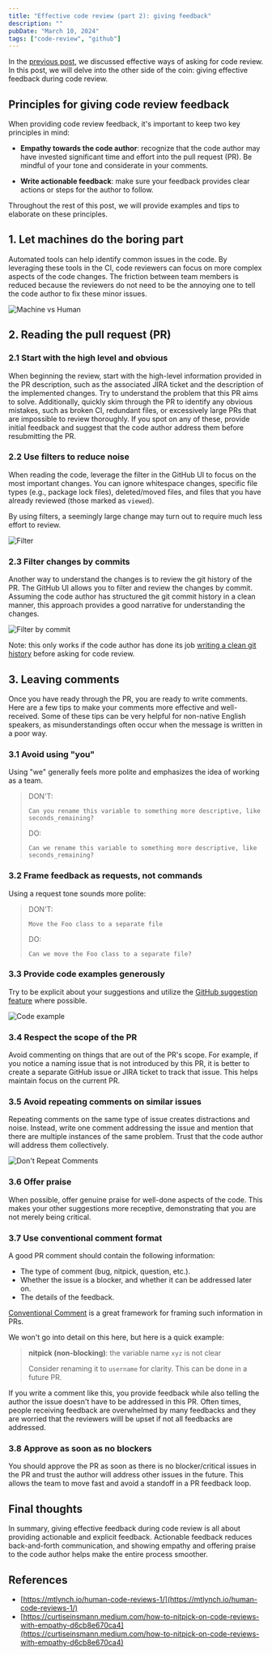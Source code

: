 ```yaml
---
title: "Effective code review (part 2): giving feedback"
description: ""
pubDate: "March 10, 2024"
tags: ["code-review", "github"]
---
```


In the [previous post](/blog/effective-code-review-1/), we discussed effective ways of asking for code review. In this post, we will delve into the other side of the coin: giving effective feedback during code review.

## Principles for giving code review feedback

When providing code review feedback, it's important to keep two key principles in mind:

- **Empathy towards the code author**: recognize that the code author may have invested significant time and effort into the pull request (PR). Be mindful of your tone and considerate in your comments.

- **Write actionable feedback**: make sure your feedback provides clear actions or steps for the author to follow.

Throughout the rest of this post, we will provide examples and tips to elaborate on these principles.

## 1. Let machines do the boring part

Automated tools can help identify common issues in the code. By leveraging these tools in the CI, code reviewers can focus on more complex aspects of the code changes. The friction between team members is reduced because the reviewers do not need to be the annoying one to tell the code author to fix these minor issues.

![Machine vs Human](/machine-vs-human.png)

## 2. Reading the pull request (PR)

### 2.1 Start with the high level and obvious

When beginning the review, start with the high-level information provided in the PR description, such as the associated JIRA ticket and the description of the implemented changes. Try to understand the problem that this PR aims to solve. Additionally, quickly skim through the PR to identify any obvious mistakes, such as broken CI, redundant files, or excessively large PRs that are impossible to review thoroughly. If you spot on any of these, provide initial feedback and suggest that the code author address them before resubmitting the PR.

### 2.2 Use filters to reduce noise

When reading the code, leverage the filter in the GitHub UI to focus on the most important changes. You can ignore whitespace changes, specific file types (e.g., package lock files), deleted/moved files, and files that you have already reviewed (those marked as `viewed`).

By using filters, a seemingly large change may turn out to require much less effort to review.

![Filter](/filter.png)

### 2.3 Filter changes by commits

Another way to understand the changes is to review the git history of the PR. The GitHub UI allows you to filter and review the changes by commit. Assuming the code author has structured the git commit history in a clean manner, this approach provides a good narrative for understanding the changes. 

![Filter by commit](/filter-by-commit.png)

Note: this only works if the code author has done its job [writing a clean git history](/blog/atomic-commits/) before asking for code review. 

## 3. Leaving comments

Once you have ready through the PR, you are ready to write comments. Here are a few tips to make your comments more effective and well-received. Some of these tips can be very helpful for non-native English speakers, as misunderstandings often occur when the message is written in a poor way.

### 3.1 Avoid using "you"

Using "we" generally feels more polite and emphasizes the idea of working as a team.

> DON'T:
>
> `Can you rename this variable to something more descriptive, like seconds_remaining?`
>
> DO:
>
> `Can we rename this variable to something more descriptive, like seconds_remaining?`

### 3.2 Frame feedback as requests, not commands

Using a request tone sounds more polite:

> DON'T:
>
> `Move the Foo class to a separate file`
>
> DO:
>
> `Can we move the Foo class to a separate file?`

### 3.3 Provide code examples generously

Try to be explicit about your suggestions and utilize the [GitHub suggestion feature](https://docs.github.com/en/pull-requests/collaborating-with-pull-requests/reviewing-changes-in-pull-requests/incorporating-feedback-in-your-pull-request) where possible.

![Code example](/code-example-gh.png)


### 3.4 Respect the scope of the PR

Avoid commenting on things that are out of the PR's scope. For example, if you notice a naming issue that is not introduced by this PR, it is better to create a separate GitHub issue or JIRA ticket to track that issue. This helps maintain focus on the current PR.

### 3.5 Avoid repeating comments on similar issues

Repeating comments on the same type of issue creates distractions and noise. Instead, write one comment addressing the issue and mention that there are multiple instances of the same problem. Trust that the code author will address them collectively.

![Don't Repeat Comments](/dont-repeat-comments.png)

### 3.6 Offer praise

When possible, offer genuine praise for well-done aspects of the code. This makes your other suggestions more receptive, demonstrating that you are not merely being critical.

### 3.7 Use conventional comment format

A good PR comment should contain the following information:

- The type of comment (bug, nitpick, question, etc.).
- Whether the issue is a blocker, and whether it can be addressed later on.
- The details of the feedback.

[Conventional Comment](https://conventionalcomments.org/) is a great framework for framing such information in PRs.

We won't go into detail on this here, but here is a quick example:

> **nitpick (non-blocking)**: the variable name `xyz` is not clear
>
> Consider renaming it to `username` for clarity. This can be done in a future PR.

If you write a comment like this, you provide feedback while also telling the author the issue doesn't have to be addressed in this PR. Often times, people receiving feedback are overwhelmed by many feedbacks and they are worried that the reviewers willl be upset if not all feedbacks are addressed.  

### 3.8 Approve as soon as no blockers

You should approve the PR as soon as there is no blocker/critical issues in the PR and trust the author will address other issues in the future. This allows the team to move fast and avoid a standoff in a PR feedback loop.

## Final thoughts

In summary, giving effective feedback during code review is all about providing actionable and explicit feedback. Actionable feedback reduces back-and-forth communication, and showing empathy and offering praise to the code author helps make the entire process smoother.

## References

- [https://mtlynch.io/human-code-reviews-1/](https://mtlynch.io/human-code-reviews-1/)
- [https://curtiseinsmann.medium.com/how-to-nitpick-on-code-reviews-with-empathy-d6cb8e670ca4](https://curtiseinsmann.medium.com/how-to-nitpick-on-code-reviews-with-empathy-d6cb8e670ca4)